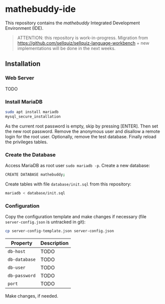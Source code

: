 # mathebuddy-ide

This repository contains the _mathebuddy_ Integrated Development Environment (IDE).

> ATTENTION: this repository is work-in-progress. Migration from https://github.com/sellquiz/sellquiz-language-workbench + new implementations will be done in the next weeks.

## Installation

### Web Server

TODO

### Install MariaDB

```bash
sudo apt install mariadb
mysql_secure_installation
```

As the current root password is empty, skip by pressing [ENTER]. Then set the new root password. Remove the anonymous user and disallow a remote login for the root user. Optionally, remove the test database. Finally reload the privileges tables.

### Create the Database

Access MariaDB as root user `sudo mariadb -p`. Create a new database:

```bash
CREATE DATABASE mathebuddy;
```

Create tables with file `database/init.sql` from this repository:

```bash
mariadb < database/init.sql
```

### Configuration

Copy the configuration template and make changes if necessary (file `server-config.json` is untracked in git):

```bash
cp server-config-template.json server-config.json
```

| Property      | Description |
| ------------- | ----------- |
| `db-host`     | TODO        |
| `db-database` | TODO        |
| `db-user`     | TODO        |
| `db-password` | TODO        |
| `port`        | TODO        |

Make changes, if needed.
